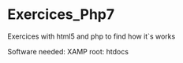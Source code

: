 # Exercices_Php7
Exercices with html5 and php to find how it`s works  

Software needed: XAMP
root: htdocs
